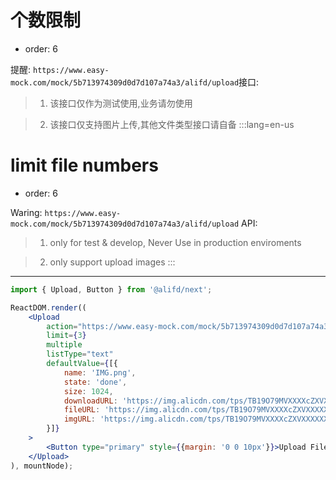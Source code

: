 # 个数限制

- order: 6

提醒: `https://www.easy-mock.com/mock/5b713974309d0d7d107a74a3/alifd/upload`接口:


> 1. 该接口仅作为测试使用,业务请勿使用

> 2. 该接口仅支持图片上传,其他文件类型接口请自备
:::lang=en-us
# limit file numbers

- order: 6

Waring: `https://www.easy-mock.com/mock/5b713974309d0d7d107a74a3/alifd/upload` API:

> 1. only for test & develop, Never Use in production enviroments

> 2. only support upload images
:::
---

````jsx
import { Upload, Button } from '@alifd/next';

ReactDOM.render((
    <Upload
        action="https://www.easy-mock.com/mock/5b713974309d0d7d107a74a3/alifd/upload"
        limit={3}
        multiple
        listType="text"
        defaultValue={[{
            name: 'IMG.png',
            state: 'done',
            size: 1024,
            downloadURL: 'https://img.alicdn.com/tps/TB19O79MVXXXXcZXVXXXXXXXXXX-1024-1024.jpg',
            fileURL: 'https://img.alicdn.com/tps/TB19O79MVXXXXcZXVXXXXXXXXXX-1024-1024.jpg',
            imgURL: 'https://img.alicdn.com/tps/TB19O79MVXXXXcZXVXXXXXXXXXX-1024-1024.jpg'
        }]}
    >
        <Button type="primary" style={{margin: '0 0 10px'}}>Upload File</Button>
    </Upload>
), mountNode);

````
